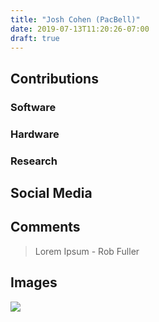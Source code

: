 ```yaml
---
title: "Josh Cohen (PacBell)"
date: 2019-07-13T11:20:26-07:00
draft: true
---
```


## Contributions

### Software

### Hardware

### Research

## Social Media

## Comments

> Lorem Ipsum - Rob Fuller

## Images

![](/images/y3t1_Art-Josh_Cohen_aka_PacBell.jpg)
